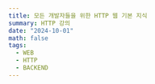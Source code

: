 ```yaml
---
title: 모든 개발자들을 위한 HTTP 웹 기본 지식
summary: HTTP 강의
date: "2024-10-01"
math: false
tags:
  - WEB
  - HTTP
  - BACKEND
---
```

